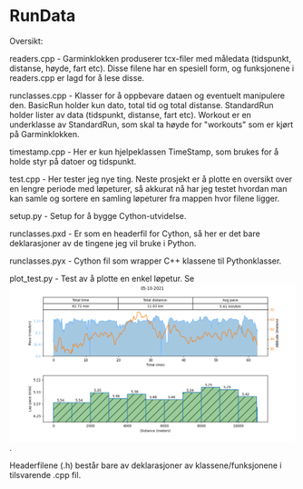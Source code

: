 # RunData

Oversikt:

readers.cpp - Garminklokken produserer tcx-filer med måledata (tidspunkt, distanse, høyde, fart etc). Disse filene har en spesiell form,
og funksjonene i readers.cpp er lagd for å lese disse.

runclasses.cpp - Klasser for å oppbevare dataen og eventuelt manipulere den. BasicRun holder kun dato, total tid og total distanse.
StandardRun holder lister av data (tidspunkt, distanse, fart etc). Workout er en underklasse av StandardRun, som skal ta høyde for
"workouts" som er kjørt på Garminklokken.

timestamp.cpp - Her er kun hjelpeklassen TimeStamp, som brukes for å holde styr på datoer og tidspunkt.

test.cpp - Her tester jeg nye ting. Neste prosjekt er å plotte en oversikt over en lengre periode med løpeturer, så akkurat nå har jeg
testet hvordan man kan samle og sortere en samling løpeturer fra mappen hvor filene ligger.

setup.py - Setup for å bygge Cython-utvidelse.

runclasses.pxd - Er som en headerfil for Cython, så her er det bare deklarasjoner av de tingene jeg vil bruke i Python.

runclasses.pyx - Cython fil som wrapper C++ klassene til Pythonklasser.

plot_test.py - Test av å plotte en enkel løpetur. Se ![bilde](test.png).

Headerfilene (.h) består bare av deklarasjoner av klassene/funksjonene i tilsvarende .cpp fil.
